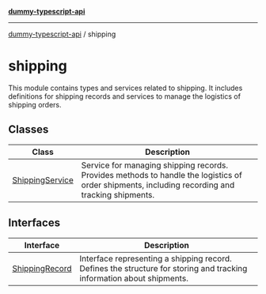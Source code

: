 [**dummy-typescript-api**](../README.md)

***

[dummy-typescript-api](../README.md) / shipping

# shipping

This module contains types and services related to shipping.
It includes definitions for shipping records and services to manage the logistics of shipping orders.

## Classes

| Class | Description |
| ------ | ------ |
| [ShippingService](classes/ShippingService.md) | Service for managing shipping records. Provides methods to handle the logistics of order shipments, including recording and tracking shipments. |

## Interfaces

| Interface | Description |
| ------ | ------ |
| [ShippingRecord](interfaces/ShippingRecord.md) | Interface representing a shipping record. Defines the structure for storing and tracking information about shipments. |
